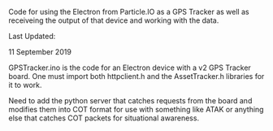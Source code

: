 Code for using the Electron from Particle.IO as a GPS Tracker as well as receiveing the output of that device and working with the data.

Last Updated:

11 September 2019

GPSTracker.ino is the code for an Electron device with a v2 GPS Tracker board. One must import both httpclient.h and the AssetTracker.h libraries for it to work.

Need to add the python server that catches requests from the board and modifies them into COT format for use with something like ATAK or anything else that catches COT packets for situational awareness.

